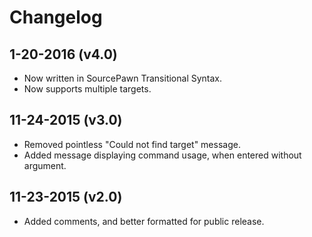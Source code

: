# Changelog

## 1-20-2016 (v4.0)

- Now written in SourcePawn Transitional Syntax.
- Now supports multiple targets.

## 11-24-2015 (v3.0)

- Removed pointless "Could not find target" message.
- Added message displaying command usage, when entered without argument.

## 11-23-2015 (v2.0)

- Added comments, and better formatted for public release.